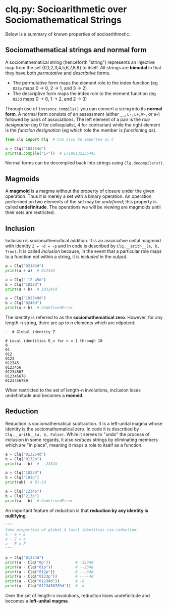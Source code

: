 # clq.py: Socioarithmetic over Sociomathematical Strings

Below is a summary of known properties of socioarithmetic.

## Sociomathematical strings and normal form <a name="normal"></a>

A sociomathematical string (henceforth "string") represents an injective map from the set {0,1,2,3,4,5,6,7,8,9} to itself. All strings are **bimodal** in that they have both *permutative* and *descriptive* forms.

* The permutative form maps the element role to the index function (eg `023p` maps 0 -> 0, 2 -> 1, and 3 -> 2)
* The descriptive form maps the index role to the element function (eg `023d` maps 0 -> 0, 1 -> 2, and 2 -> 3)

Through use of `instance.compile()` you can convert a string into its **normal form**. A normal form consists of an assessment (either `__`, `L-`, `L+`, `W-`, or `W+`) followed by pairs of associations. The left element of a pair is the *role designation* (eg 0 for colloquialist, 4 for contrarian) while the right element is the *function designation* (eg which role the member is *functioning as*).

```python
from clq import Clq  # Can also be imported as C

a = Clq("103254d")
print(a.compile("L+"))  # L+100132235445
```

Normal forms can be decompiled back into strings using `Clq.decompile(st)`.

## Magmoids

A **magmoid** is a magma without the property of closure under the given operation. Thus it is merely a set with a binary operation. An operation performed on two elements of the set may be *undefined*; this property is called **undefinitude**. The operations we will be viewing are magmoids until their sets are restricted.

## Inclusion <a name="inclusion"></a>

Inclusion is sociomathematical addition. It is an associative unital magmoid with identity `Z = -d = -p` and in code is described by `Clq.__arith__(a, b, True)`. It is called *inclusion* because, in the event that a particular role maps to a function not within a string, it is *included* in the output.

```python
a = Clq("02143d")
print(a + a)  # 01234d

a = Clq("-12-45d")
b = Clq("1032d")
print(a + b)  # 103245d

a = Clq("102349d")
b = Clq("0246d")
print(a + b)  # UndefinedError
```

The identity is referred to as the **sociomathematical zero**. However, for any length-n string, there are *up to n* elements which are nilpotent:

```
-  # Global identity Z

# Local identities E_n for n = 1 through 10
0
01
012
0123
012345
0123456
01234567
012345678
0123456789
```

When restricted to the set of length-n involutions, inclusion loses undefinitude and becomes a **monoid**.

## Reduction <a name="reduction"></a>

Reduction is sociomathematical subtraction. It is a left-unital magma whose identity is the sociomathematical zero. In code it is described by `Clq.__arith__(a, b, False)`. While it serves to "undo" the process of inclusion in some regards, it also *reduces* strings by eliminating members which are "in place", meaning it maps a role to itself as a function.

```python
a = Clq("013254d")
b = Clq("0132p")
print(a - b)  # --2354d

a = Clq("1023d")
b = Clq("102p")
print(ab)  # 01-3d

a = Clq("1234p")
b = Clq("213p")
print(a - b)  # UndefinedError
```

An important feature of reduction is that **reduction by any identity is nullifying**.

```python
"""
Some properties of global & local identities via reduction:
a - a = E
a - Z = a
a - E = Z
"""

a = Clq("01234d")
print(a - Clq("0p"))           # -1234d
print(a - Clq("01p"))          # --234d
print(a - Clq("012p"))         # ---34d
print(a - Clq("0123p"))        # ----4d
print(a - Clq("01234d"))       # -d
print(a - Clq("0123456789d"))  # -d
```

Over the set of length-n involutions, reduction loses undefinitude and becomes a **left-unital magma**.
